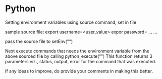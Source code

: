 # Python
Setting environment variables using source command, set in file

sample source file:
  export username=<user_value>
  expor password=<passwd>
  ...
  ...

pass the source file to setEnv("<source file path>")

Next execute commands that needs the environment variable from the above sourced file by calling python_execute("<cmd>")
This function returns 3 parameters viz., status, output, error for the command that was executed.


If any ideas to improve, do provide your comments in making this better.
